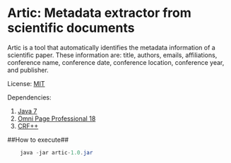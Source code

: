 Artic: Metadata extractor from scientific documents
=====

Artic is a tool that automatically identifies the metadata information of a scientific paper. These information are: 
title, authors, emails, affiliations, conference name, conference date, conference location, conference year, and publisher.

License: [MIT](http://www.opensource.org/licenses/mit-license.php)

Dependencies: 

1.  [Java 7](http://www.oracle.com/technetwork/java/javase/downloads/jre7-downloads-1880261.html) 
2.  [Omni Page Professional 18](http://www.nuance.com/for-business/by-product/omnipage/standard/index.htm)
3.  [CRF++](https://code.google.com/p/crfpp/)

##How to execute##

```java
    java -jar artic-1.0.jar
```